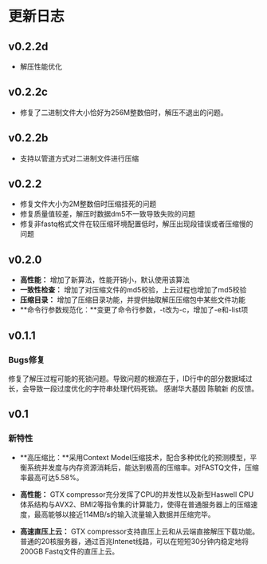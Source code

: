 # 更新日志
## v0.2.2d
* 解压性能优化

## v0.2.2c
* 修复了二进制文件大小恰好为256M整数倍时，解压不退出的问题。 

## v0.2.2b
* 支持以管道方式对二进制文件进行压缩

## v0.2.2
* 修复文件大小为2M整数倍时压缩挂死的问题
* 修复质量值较差，解压时数据dm5不一致导致失败的问题
* 修复非fastq格式文件在较压缩环境配置低时，解压出现段错误或者压缩慢的问题

## v0.2.0
* **高性能：** 增加了新算法，性能开销小，默认使用该算法
* **一致性检查：** 增加了对压缩文件的md5校验，上云过程也增加了md5校验
* **压缩目录：** 增加了压缩目录功能，并提供抽取解压压缩包中某些文件功能
* **命令行参数规范化：**变更了命令行参数，-t改为-c，增加了-e和-list项

## v0.1.1

### Bugs修复
修复了解压过程可能的死锁问题。导致问题的根源在于，ID行中的部分数据域过长，会导致一段过度优化的字符串处理代码死锁。
感谢华大基因 陈毓新 的反馈。

## v0.1

### 新特性

* **高压缩比：**采用Context Model压缩技术，配合多种优化的预测模型，平衡系统并发度与内存资源消耗后，能达到极高的压缩率。对FASTQ文件，压缩率最高可达5.58%。

* **高性能：** GTX compressor充分发挥了CPU的并发性以及新型Haswell CPU体系结构与AVX2、BMI2等指令集的计算能力，使得在普通服务器上的压缩速度，最高能够以接近114MB/s的输入流量输入数据并压缩完毕。

* **高速直压上云：** GTX compressor支持直压上云和从云端直接解压下载功能。普通的20核服务器，通过百兆Intenet线路，可以在短短30分钟内稳定地将200GB Fastq文件的直压上云。 




